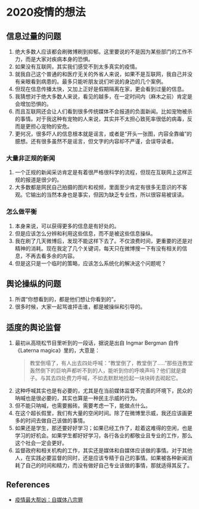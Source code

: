 # 2020疫情的想法


## 信息过量的问题
1. 绝大多数人应该都会刷微博刷到抑郁。这里要说的不是因为某些部门的工作不力，而是大家对疾病本身的恐惧。
2. 如果没有互联网，其实我们感受不到太多真实的疫情。
3. 就我自己这个普通的和医疗无关的外省人来说，如果不是互联网，我自己并没有亲眼看到病患的。最多只能听朋友说们听说的身边的几个案例。
4. 但现在信息传播太快，又加上正好是假期隔离在家，更会看到过量的信息。
5. 我猜想对于绝大多数人来说，看见的越多，在一定时间内（麻木之前）肯定是会增加恐惧的。
6. 而且互联网还会让人们看到很多传统媒体不会报道的负面新闻。比如宠物被杀的事情。对于我这种有宠物的人来说，其实并不太担心致死率很低的病毒，反而是更担心宠物的安危。
7. 更何况，很多吓人的信息根本就是谣言，或者是“开头一张图，内容全靠编”的臆想。还有很多虽然不是谣言，但文字的内容却不严谨，会误导读者。

### 大量非正规的新闻
1. 一个正规的新闻采访肯定是有着很严格很科学的流程，但现在互联网上这样正规的报道是很少的。
2. 大多数都是网民自己拍摄的图片和视频，里面至少肯定有很多无意识的不客观。它输出的当然本身也是事实，但因为缺乏专业性，所以很容易被误读。

### 怎么做平衡
1. 本身来说，可以获得更多的信息是有好处的。
2. 但是应该怎么分辨和利用这些信息，而不是被这些信息操纵。
3. 我在刷了几天微博后，发现不能这样下去了。不仅浪费时间，更重要的还是对精神的消耗。现在我定了几个关键词，每天只在微博搜一下有没有相关的信息，不再去看多余的内容。
4. 但是这只是一个临时的策略，应该怎么系统化的解决这个问题呢？


## 舆论操纵的问题
1. 所谓“你想看到的，都是他们想让你看到的”。
2. 很多时候，大家一起骂谁抨击谁，都是被操纵和引导的。


## 适度的舆论监督
1. 最初从高晓松节目里听到的一段话，据说是出自 Ingmar Bergman 自传《Laterna magica》里的，大意是：
    > 教堂倒塌了，有人出去四处呼喊：“教堂倒了，教堂倒了…..”那些连教堂轰然倒下的巨响声都听不到的人，能听到你的呼唤声吗？他们就是聋子。与其去四处费力呼喊，不如去默默地捡起一块块砖去砌起它。
2. 这种呼喊其实也是有必要的，尤其是在当前媒体监督不完善的环境下，民众的呐喊也是很必要的，其实也算是一种民主示威的行为。
3. 但不能只呐喊，也需要搬砖。需要考虑一下，能做点什么。
4. 在这个超长假里，我们有大量的空闲时间。除了在微博里示威，我还应该画更多的时间去做自己该做的事情。
5. 如果还是学生，那还要好好学习；如果已经工作了，趁着这难得的空闲，也是学习的好机会。如果学生都好好学习，各行各业的都敬业且专业的工作，那么这个社会一定会更好。
6. 监督政府和相关机构的工作，其实还是媒体和自媒体应该做的事情。对于其他人，在实践必要监督的同时，还是应该专精于自己的事情。如果被各种新闻消耗了自己的时间和精力，而没有做好自己专业该做的事情，那就适得其反了。



## References
* [疫情最大帮凶：自媒体八宗罪](https://mp.weixin.qq.com/s/-RDAbWIOTRlOechd-VDp9g)